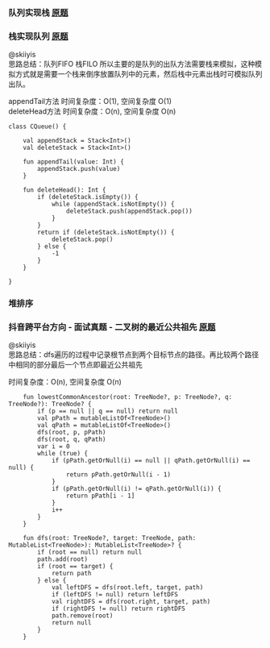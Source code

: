 ### 队列实现栈 [原题](https://leetcode-cn.com/problems/implement-stack-using-queues)
### 栈实现队列 [原题](https://leetcode-cn.com/problems/yong-liang-ge-zhan-shi-xian-dui-lie-lcof/)

@skiiyis  
思路总结：队列FIFO 栈FILO 所以主要的是队列的出队方法需要栈来模拟，这种模拟方式就是需要一个栈来倒序放置队列中的元素，然后栈中元素出栈时可模拟队列出队。  

appendTail方法 时间复杂度：O(1), 空间复杂度 O(1)  
deleteHead方法 时间复杂度：O(n), 空间复杂度 O(n)  
```
class CQueue() {

    val appendStack = Stack<Int>()
    val deleteStack = Stack<Int>()

    fun appendTail(value: Int) {
        appendStack.push(value)
    }

    fun deleteHead(): Int {
        if (deleteStack.isEmpty()) {
            while (appendStack.isNotEmpty()) {
                deleteStack.push(appendStack.pop())
            }
        }
        return if (deleteStack.isNotEmpty()) {
            deleteStack.pop()
        } else {
            -1
        }
    }

}
```
### 堆排序
### 抖音跨平台方向 - 面试真题 - 二叉树的最近公共祖先 [原题](https://leetcode-cn.com/problems/er-cha-shu-de-zui-jin-gong-gong-zu-xian-lcof/)

@skiiyis  
思路总结：dfs遍历的过程中记录根节点到两个目标节点的路径。再比较两个路径中相同的部分最后一个节点即最近公共祖先  

时间复杂度：O(n), 空间复杂度 O(n)  
```
    fun lowestCommonAncestor(root: TreeNode?, p: TreeNode?, q: TreeNode?): TreeNode? {
        if (p == null || q == null) return null
        val pPath = mutableListOf<TreeNode>()
        val qPath = mutableListOf<TreeNode>()
        dfs(root, p, pPath)
        dfs(root, q, qPath)
        var i = 0
        while (true) {
            if (pPath.getOrNull(i) == null || qPath.getOrNull(i) == null) {
                return pPath.getOrNull(i - 1)
            }
            if (pPath.getOrNull(i) != qPath.getOrNull(i)) {
                return pPath[i - 1]
            }
            i++
        }
    }

    fun dfs(root: TreeNode?, target: TreeNode, path: MutableList<TreeNode>): MutableList<TreeNode>? {
        if (root == null) return null
        path.add(root)
        if (root == target) {
            return path
        } else {
            val leftDFS = dfs(root.left, target, path)
            if (leftDFS != null) return leftDFS
            val rightDFS = dfs(root.right, target, path)
            if (rightDFS != null) return rightDFS
            path.remove(root)
            return null
        }
    }
```
